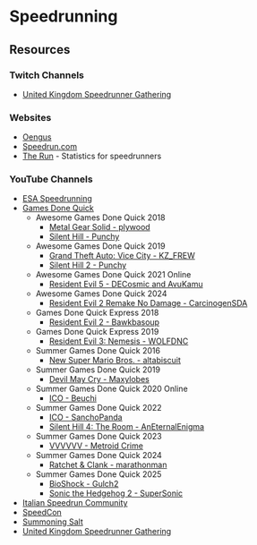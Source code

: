 # Speedrunning

## Resources

### Twitch Channels

* [United Kingdom Speedrunner Gathering](https://www.twitch.tv/uksg_marathon)

### Websites

* [Oengus](https://oengus.io/)
* [Speedrun.com](https://www.speedrun.com/)
* [The Run](https://therun.gg/) - Statistics for speedrunners

### YouTube Channels

* [ESA Speedrunning](https://www.youtube.com/c/ESAMarathon/videos)
* [Games Done Quick](https://www.youtube.com/c/gamesdonequick/videos)
  * Awesome Games Done Quick 2018
    * [Metal Gear Solid - plywood](https://www.youtube.com/watch?v=YUARpXbjqug)
    * [Silent Hill - Punchy](https://www.youtube.com/watch?v=_u320GZ-_B8)
  * Awesome Games Done Quick 2019
    * [Grand Theft Auto: Vice City - KZ\_FREW](https://www.youtube.com/watch?v=bO3hhp_EH5w)
    * [Silent Hill 2 - Punchy](https://www.youtube.com/watch?v=OPThfEV0nEA)
  * Awesome Games Done Quick 2021 Online
    * [Resident Evil 5 - DECosmic and AvuKamu](https://www.youtube.com/watch?v=9VQa5vV9TTg)
  * Awesome Games Done Quick 2024
    * [Resident Evil 2 Remake No Damage - CarcinogenSDA](https://www.youtube.com/watch?v=Rbh5K9sJC-w\&t=2797s)
  * Games Done Quick Express 2018
    * [Resident Evil 2 - Bawkbasoup](https://www.youtube.com/watch?v=BkKE5t4cw24\&t=3355s)
  * Games Done Quick Express 2019
    * [Resident Evil 3: Nemesis - WOLFDNC](https://www.youtube.com/watch?v=L6DXqS30WIU)
  * Summer Games Done Quick 2016
    * [New Super Mario Bros. - altabiscuit](https://www.youtube.com/watch?v=qie0DjM39zQ)
  * Summer Games Done Quick 2019
    * [Devil May Cry - Maxylobes](https://www.youtube.com/watch?v=WTiEd0bfLZE)
  * Summer Games Done Quick 2020 Online
    * [ICO - Beuchi](https://www.youtube.com/watch?v=W-xMQpb9y8k)
  * Summer Games Done Quick 2022
    * [ICO - SanchoPanda](https://www.youtube.com/watch?v=l2qT_KyxiWg)
    * [Silent Hill 4: The Room - AnEternalEnigma](https://www.youtube.com/watch?v=_sFUTxKeZ7M)
  * Summer Games Done Quick 2023
    * [VVVVVV - Metroid Crime](https://www.youtube.com/watch?v=DQTEz1kWbWQ)
  * Summer Games Done Quick 2024
    * [Ratchet & Clank - marathonman](https://www.youtube.com/watch?v=-IVS4Vle2go)
  * Summer Games Done Quick 2025
    * [BioShock - Gulch2](https://www.youtube.com/watch?v=ra5TGsxW47o)
    * [Sonic the Hedgehog 2 - SuperSonic](https://www.youtube.com/watch?v=PZQ-Tj5Wwdc)
* [Italian Speedrun Community](https://www.youtube.com/c/ItalianSpeedrunCommunity/videos)
* [SpeedCon](https://www.youtube.com/@speedcon_eu)
* [Summoning Salt](https://www.youtube.com/c/SummoningSalt/videos)
* [United Kingdom Speedrunner Gathering](https://www.youtube.com/@unitedkingdomspeedrunnerga1309)
